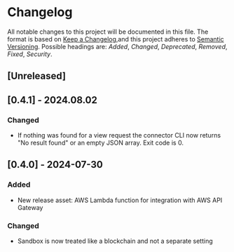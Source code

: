 # Changelog

All notable changes to this project will be documented in this file. The format is based on [Keep a Changelog](https://keepachangelog.com/en/1.1.0/),and this project adheres to [Semantic Versioning](https://semver.org/spec/v2.0.0.html). Possible headings are: *Added*, *Changed*, *Deprecated*, *Removed*, *Fixed*, *Security*.

## [Unreleased]

## [0.4.1] - 2024.08.02

### Changed

- If nothing was found for a view request the connector CLI now returns "No result found" or an empty JSON array. Exit code is 0.

## [0.4.0] - 2024-07-30

### Added

- New release asset: AWS Lambda function for integration with AWS API Gateway

### Changed

- Sandbox is now treated like a blockchain and not a separate setting
